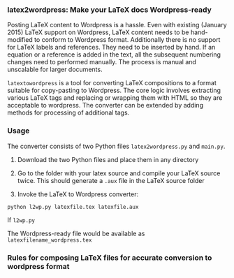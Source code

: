 ### latex2wordpress: Make your LaTeX docs Wordpress-ready

Posting LaTeX content to Wordpress is a hassle. Even with existing (January 2015) LaTeX support on Wordpress, 
LaTeX content needs to be hand-modified to conform to Wordpress format. Additionally
there is no support for LaTeX labels and references. They need to be inserted by hand. 
If an equation or a reference is added in the text, all the subsequent numbering changes need to performed
manually. The process is manual and unscalable for larger documents. 

```latextowordpress``` is a tool for converting LaTeX compositions to a format suitable for copy-pasting to Wordpress. 
The core logic involves extracting various LaTeX tags and replacing or wrapping them with HTML so they are acceptable to 
wordpress. The converter can be extended by adding methods for processing of additional tags. 

### Usage
The converter consists of two Python files ```latex2wordpress.py``` and ```main.py```. 

 1. Download the two Python files and place them in any directory

 2. Go to the folder with your latex source and compile your LaTeX source twice. This should 
 generate a ```.aux``` file in the LaTeX source folder
 
 3. Invoke the LaTeX to Wordpress converter:

 ```python l2wp.py latexfile.tex latexfile.aux```

 If `l2wp.py`

The Wordpress-ready file would be available as ```latexfilename_wordpress.tex``` 


### Rules for composing LaTeX files for accurate conversion to wordpress format


<!--Custom LaTeX to Wordpress converters <a href="https://lucatrevisan.wordpress.com/latex-to-wordpress/">exist</a>. 
These are applicable to mathematical publishing and nicely deals with -->
